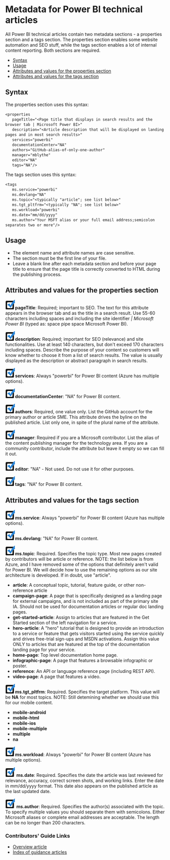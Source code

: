 

# Metadata for Power BI technical articles
All Power BI technical articles contain two metadata sections - a properties section and a tags section. The properties section enables some website automation and SEO stuff, while the tags section enables a lot of internal content reporting. Both sections are required.

* [Syntax]
* [Usage]
* [Attributes and values for the properties section]
* [Attributes and values for the tags section]

## Syntax
The properties section uses this syntax:

    <properties
       pageTitle="<Page title that displays in search results and the browser tab | Microsoft Power BI>"
       description="<Article description that will be displayed on landing pages and in most search results>"
       services="powerbi"
       documentationCenter="NA"
       authors="GitHub-alias-of-only-one-author"
       manager="mblythe"
       editor="NA"
       tags="NA"/>

The tags section uses this syntax:

    <tags
       ms.service="powerbi"
       ms.devlang="NA"
       ms.topic="<typically "article"; see list below>"
       ms.tgt_pltfrm="<typically "NA"; see list below>"
       ms.workload="powerbi"
       ms.date="mm/dd/yyyy"
       ms.author="Your MSFT alias or your full email address;semicolon separates two or more"/>

## Usage
* The element name and attribute names are case sensitive.
* The <properties> section must be the first line of your file.
* Leave a blank line after each metadata section and before your page title to ensure that the page title is correctly converted to HTML during the publishing process.

## Attributes and values for the properties section
![](./media/article-metadata/checkmark-small.png)**pageTitle**: Required; important to SEO. The text for this attribute appears in the browser tab and as the title in a search result. Use 55-60 characters including spaces and including the site identifier *| Microsoft Power BI* (typed as: space pipe space Microsoft Power BI).

![](./media/article-metadata/checkmark-small.png)**description**: Required; important for SEO (relevance) and site functionalities. Use at least 140 characters, but don't exceed 170 characters including spaces. Describe the  purpose of your content so customers will know whether to choose it from a list of search results. The value is usually displayed as the description or abstract paragraph in search results.

![](./media/article-metadata/checkmark-small.png)**services**: Always "powerbi" for Power BI content (Azure has multiple options).

![](./media/article-metadata/checkmark-small.png)**documentationCenter**: "NA" for Power BI content.

![](./media/article-metadata/checkmark-small.png)**authors**: Required, one value only. List the GitHub account for the primary author or article SME. This attribute drives the byline on the published article. List only one, in spite of the plural name of the attribute.

![](./media/article-metadata/checkmark-small.png)**manager**: Required if you are a Microsoft contributor. List the alias of the content publishing manager for the technology area. If you are a community contributor, include the attribute but leave it empty so we can fill it out.

![](./media/article-metadata/checkmark-small.png)**editor**: "NA" - Not used. Do not use it for other purposes.

![](./media/article-metadata/checkmark-small.png)**tags**: "NA" for Power BI content.

## Attributes and values for the tags section
![](./media/article-metadata/checkmark-small.png)**ms.service**: Always "powerbi" for Power BI content (Azure has multiple options).

![](./media/article-metadata/checkmark-small.png)**ms.devlang**: "NA" for Power BI content.

![](./media/article-metadata/checkmark-small.png)**ms.topic**: Required. Specifies the topic type. Most new pages created by contributors will be article or reference. NOTE: the list below is from Azure, and I have removed some of the options that definitely aren't valid for Power BI. We will decide how to use the remaining options as our site architecture is developed. If in doubt, use "article". 

* **article**: A conceptual topic, tutorial, feature guide, or other non-reference article
* **campaign-page**: A page that is specifically designed as a landing page for external campaigns, and is not included as part of the primary site IA.  Should not be used for documentation articles or regular doc landing pages.
* **get-started-article**: Assign to articles that are featured in the Get Started section of the left navigation for a service.
* **hero-article**: A "hero" tutorial that is designed to provide an introduction to a service or feature that gets visitors started using the service quickly and drives free-trial sign-ups and MSDN activations. Assign this value ONLY to articles that are featured at the top of the documentation landing page for your service.
* **home-page**: Top level documentation home page.
* **infographic-page**: A page that features a browsable infographic or poster.
* **reference**: An API or language reference page (including REST API).
* **video-page**: A page that features a video.

![](./media/article-metadata/checkmark-small.png)**ms.tgt_pltfrm**: Required. Specifies the target platform. This value will be **NA** for most topics. NOTE: Still detemining whether we should use this for our mobile content.

* **mobile-android**
* **mobile-html**
* **mobile-ios**
* **mobile-multiple**
* **multiple**
* **na**

![](./media/article-metadata/checkmark-small.png)**ms.workload**: Always "powerbi" for Power BI content (Azure has multiple options).

![](./media/article-metadata/checkmark-small.png) **ms.date**: Required. Specifies the date the article was last reviewed for relevance, accuracy, correct screen shots, and working links. Enter the date in mm/dd/yyyy format. This date also appears on the published article as the last updated date.

![](./media/article-metadata/checkmark-small.png) **ms.author**: Required. Specifies the author(s) associated with the topic. To specify multiple values you should separate them with semicolons. Either Microsoft aliases or complete email addresses are acceptable. The length can be no longer than 200 characters.

### Contributors' Guide Links
* [Overview article](../README.md)
* [Index of guidance articles](contributor-guide-index.md)

<!--Anchors-->
[Syntax]: #syntax
[Usage]: #usage
[Attributes and values for the properties section]: #attributes-and-values-for-the-properties-section
[Attributes and values for the tags section]: #attributes-and-values-for-the-tags-section
